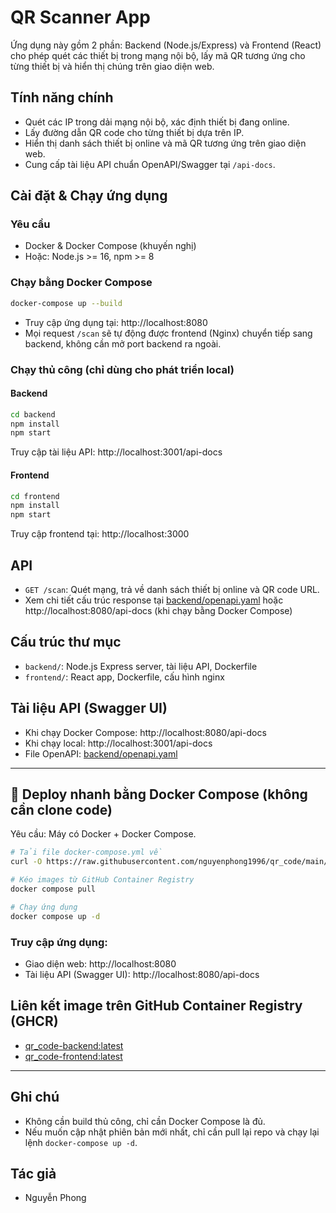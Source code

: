 # QR Scanner App

Ứng dụng này gồm 2 phần: Backend (Node.js/Express) và Frontend (React) cho phép quét các thiết bị trong mạng nội bộ, lấy mã QR tương ứng cho từng thiết bị và hiển thị chúng trên giao diện web.

## Tính năng chính
- Quét các IP trong dải mạng nội bộ, xác định thiết bị đang online.
- Lấy đường dẫn QR code cho từng thiết bị dựa trên IP.
- Hiển thị danh sách thiết bị online và mã QR tương ứng trên giao diện web.
- Cung cấp tài liệu API chuẩn OpenAPI/Swagger tại `/api-docs`.

## Cài đặt & Chạy ứng dụng

### Yêu cầu
- Docker & Docker Compose (khuyến nghị)
- Hoặc: Node.js >= 16, npm >= 8


### Chạy bằng Docker Compose
```bash
docker-compose up --build
```
- Truy cập ứng dụng tại: http://localhost:8080
- Mọi request `/scan` sẽ tự động được frontend (Nginx) chuyển tiếp sang backend, không cần mở port backend ra ngoài.


### Chạy thủ công (chỉ dùng cho phát triển local)
#### Backend
```bash
cd backend
npm install
npm start
```
Truy cập tài liệu API: http://localhost:3001/api-docs

#### Frontend
```bash
cd frontend
npm install
npm start
```
Truy cập frontend tại: http://localhost:3000


## API
- `GET /scan`: Quét mạng, trả về danh sách thiết bị online và QR code URL.
- Xem chi tiết cấu trúc response tại [backend/openapi.yaml](backend/openapi.yaml) hoặc http://localhost:8080/api-docs (khi chạy bằng Docker Compose)

## Cấu trúc thư mục
- `backend/`: Node.js Express server, tài liệu API, Dockerfile
- `frontend/`: React app, Dockerfile, cấu hình nginx


## Tài liệu API (Swagger UI)
- Khi chạy Docker Compose: http://localhost:8080/api-docs
- Khi chạy local: http://localhost:3001/api-docs
- File OpenAPI: [backend/openapi.yaml](backend/openapi.yaml)

---

## 🚀 Deploy nhanh bằng Docker Compose (không cần clone code)

Yêu cầu: Máy có Docker + Docker Compose.

```bash
# Tải file docker-compose.yml về
curl -O https://raw.githubusercontent.com/nguyenphong1996/qr_code/main/docker-compose.yml

# Kéo images từ GitHub Container Registry
docker compose pull

# Chạy ứng dụng
docker compose up -d
```

### Truy cập ứng dụng:
- Giao diện web: http://localhost:8080
- Tài liệu API (Swagger UI): http://localhost:8080/api-docs

## Liên kết image trên GitHub Container Registry (GHCR)
- [qr_code-backend:latest](https://github.com/nguyenphong1996/qr_code/pkgs/container/qr_code-backend)
- [qr_code-frontend:latest](https://github.com/nguyenphong1996/qr_code/pkgs/container/qr_code-frontend)

---

## Ghi chú
- Không cần build thủ công, chỉ cần Docker Compose là đủ.
- Nếu muốn cập nhật phiên bản mới nhất, chỉ cần pull lại repo và chạy lại lệnh `docker-compose up -d`.

## Tác giả
- Nguyễn Phong